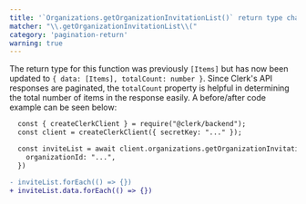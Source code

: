 ```yaml
---
title: '`Organizations.getOrganizationInvitationList()` return type changed'
matcher: "\\.getOrganizationInvitationList\\("
category: 'pagination-return'
warning: true
---
```


The return type for this function was previously `[Items]` but has now been updated to `{ data: [Items], totalCount: number }`. Since Clerk's API responses are paginated, the `totalCount` property is helpful in determining the total number of items in the response easily. A before/after code example can be seen below:

```diff
  const { createClerkClient } = require("@clerk/backend");
  const client = createClerkClient({ secretKey: "..." });

  const inviteList = await client.organizations.getOrganizationInvitationList({
    organizationId: "...",
  })

- inviteList.forEach(() => {})
+ inviteList.data.forEach(() => {})
```
